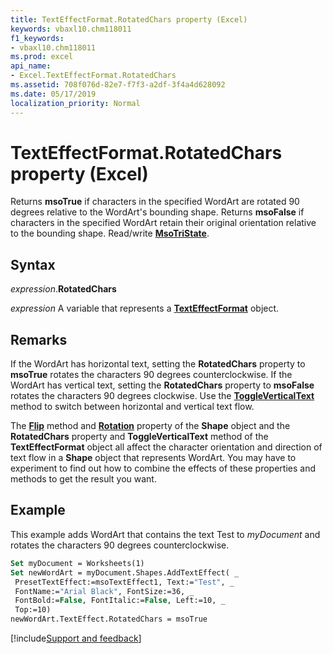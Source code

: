 ```yaml
---
title: TextEffectFormat.RotatedChars property (Excel)
keywords: vbaxl10.chm118011
f1_keywords:
- vbaxl10.chm118011
ms.prod: excel
api_name:
- Excel.TextEffectFormat.RotatedChars
ms.assetid: 708f076d-82e7-f7f3-a2df-3f4a4d628092
ms.date: 05/17/2019
localization_priority: Normal
---
```



# TextEffectFormat.RotatedChars property (Excel)

Returns **msoTrue** if characters in the specified WordArt are rotated 90 degrees relative to the WordArt's bounding shape. Returns **msoFalse** if characters in the specified WordArt retain their original orientation relative to the bounding shape. Read/write **[MsoTriState](Office.MsoTriState.md)**.


## Syntax

_expression_.**RotatedChars**

_expression_ A variable that represents a **[TextEffectFormat](Excel.TextEffectFormat.md)** object.


## Remarks

If the WordArt has horizontal text, setting the **RotatedChars** property to **msoTrue** rotates the characters 90 degrees counterclockwise. If the WordArt has vertical text, setting the **RotatedChars** property to **msoFalse** rotates the characters 90 degrees clockwise. Use the **[ToggleVerticalText](excel.texteffectformat.toggleverticaltext.md)** method to switch between horizontal and vertical text flow.

The **[Flip](Excel.Shape.Flip.md)** method and **[Rotation](Excel.Shape.Rotation.md)** property of the **Shape** object and the **RotatedChars** property and **ToggleVerticalText** method of the **TextEffectFormat** object all affect the character orientation and direction of text flow in a **Shape** object that represents WordArt. You may have to experiment to find out how to combine the effects of these properties and methods to get the result you want.


## Example

This example adds WordArt that contains the text Test to _myDocument_ and rotates the characters 90 degrees counterclockwise.

```vb
Set myDocument = Worksheets(1) 
Set newWordArt = myDocument.Shapes.AddTextEffect( _ 
 PresetTextEffect:=msoTextEffect1, Text:="Test", _ 
 FontName:="Arial Black", FontSize:=36, _ 
 FontBold:=False, FontItalic:=False, Left:=10, _ 
 Top:=10) 
newWordArt.TextEffect.RotatedChars = msoTrue
```




[!include[Support and feedback](~/includes/feedback-boilerplate.md)]
